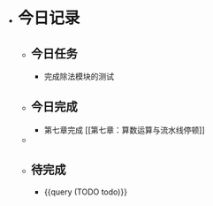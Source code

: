 - # 今日记录
	- ## 今日任务
		- 完成除法模块的测试
	- ##  今日完成
		- 第七章完成 [[第七章：算数运算与流水线停顿]]
	-
	- ## 待完成
		- {{query (TODO todo)}}